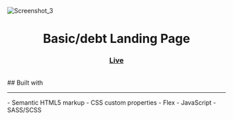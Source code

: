 ![Screenshot_3](https://user-images.githubusercontent.com/77338263/208245257-98f3d67c-969c-4c0e-8991-defd46ef1d85.png)

<h1 align="center">Basic/debt Landing Page</h1>


<div align="center">
  <h3>
    <a href="https://sabapangani.github.io/basicDebt/" color="white">
      Live
    </a>
  </h3>
</div>
<br>
## Built with 
<hr>
- Semantic HTML5 markup
- CSS custom properties
- Flex
- JavaScript
- SASS/SCSS

